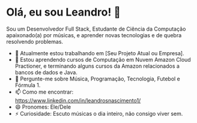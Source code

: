 # Olá, eu sou Leandro! 👋

Sou um Desenvolvedor Full Stack, Estudante de Ciência da Computação apaixonado(a) por músicas, e aprender novas tecnologias e de quebra resolvendo problemas.

- 🔭 Atualmente estou trabalhando em [Seu Projeto Atual ou Empresa].
- 🌱 Estou aprendendo cursos de Computação em Nuvem Amazon Cloud Practioner, e terminando alguns cursos da Amazon relacionados a bancos de dados e Java.
- 💬 Pergunte-me sobre Música, Programação, Tecnologia, Futebol e Fórmula 1.
- 📫 Como me encontrar: https://www.linkedin.com/in/leandrosnascimento1/
- 😄 Pronomes: Ele/Dele
- ⚡ Curiosidade: Escuto músicas o dia inteiro, não consigo viver sem.
